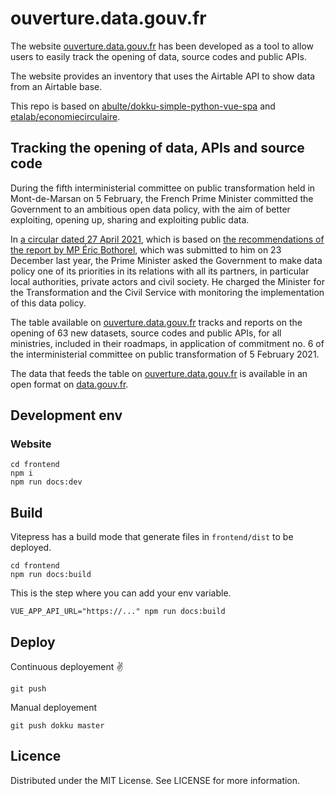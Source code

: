 # ouverture.data.gouv.fr

The website [ouverture.data.gouv.fr](https://ouverture.data.gouv.fr/) has been developed as a tool to allow users to easily track the opening of data, source codes and public APIs.

The website provides an inventory that uses the Airtable API to show data from an Airtable base.

This repo is based on [abulte/dokku-simple-python-vue-spa](https://github.com/abulte/dokku-simple-python-vue-spa) and [etalab/economiecirculaire](https://github.com/etalab/economiecirculaire/).

## Tracking the opening of data, APIs and source code

During the fifth interministerial committee on public transformation held in Mont-de-Marsan on 5 February, the French Prime Minister committed the Government to an ambitious open data policy, with the aim of better exploiting, opening up, sharing and exploiting public data.

In [a circular dated 27 April 2021](https://www.legifrance.gouv.fr/circulaire/id/45162?dateSignature=&init=true&page=1&query=*&searchField=ALL&tab_selection=circ), which is based on [the recommendations of the report by MP Éric Bothorel](https://www.mission-open-data.fr/uploads/decidim/attachment/file/36/Mission_Bothorel_Rapport.pdf), which was submitted to him on 23 December last year, the Prime Minister asked the Government to make data policy one of its priorities in its relations with all its partners, in particular local authorities, private actors and civil society. He charged the Minister for the Transformation and the Civil Service with monitoring the implementation of this data policy.

The table available on [ouverture.data.gouv.fr](https://ouverture.data.gouv.fr/) tracks and reports on the opening of 63 new datasets, source codes and public APIs, for all ministries, included in their roadmaps, in application of commitment no. 6 of the interministerial committee on public transformation of 5 February 2021.

The data that feeds the table on [ouverture.data.gouv.fr](https://ouverture.data.gouv.fr/) is available in an open format on [data.gouv.fr](https://www.data.gouv.fr/fr/datasets/tableau-de-suivi-des-ouvertures-de-donnees-codes-sources-et-api-publics/).

## Development env

### Website

```
cd frontend
npm i
npm run docs:dev
```

## Build

Vitepress has a build mode that generate files in `frontend/dist` to be deployed.

```
cd frontend
npm run docs:build
```

This is the step where you can add your env variable.

```
VUE_APP_API_URL="https://..." npm run docs:build
```

## Deploy

Continuous deployement ✌️

```
git push
```

Manual deployement

```
git push dokku master
```

## Licence
Distributed under the MIT License. See LICENSE for more information.

